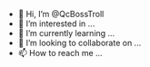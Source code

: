 - 👋 Hi, I’m @QcBossTroll
- 👀 I’m interested in ...
- 🌱 I’m currently learning ...
- 💞️ I’m looking to collaborate on ...
- 📫 How to reach me ...

<!---
QcBossTroll/QcBossTroll is a ✨ special ✨ repository because its `README.md` (this file) appears on your GitHub profile.
You can click the Preview link to take a look at your changes.
--->
